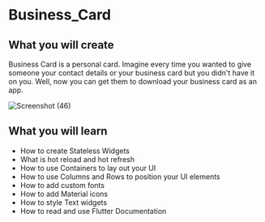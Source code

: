 # Business_Card

## What you will create

Business Card is a personal card. Imagine every time you wanted to give someone your contact details or your business card but you didn't have it on you. Well, now you can get them to download your business card as an app.

![Screenshot (46)](https://user-images.githubusercontent.com/54349939/120925362-ebc86c80-c6f5-11eb-8a82-ccf35cf9352b.png)

## What you will learn

* How to create Stateless Widgets
* What is hot reload and hot refresh
* How to use Containers to lay out your UI
* How to use Columns and Rows to position your UI elements
* How to add custom fonts
* How to add Material icons
* How to style Text widgets
* How to read and use Flutter Documentation
